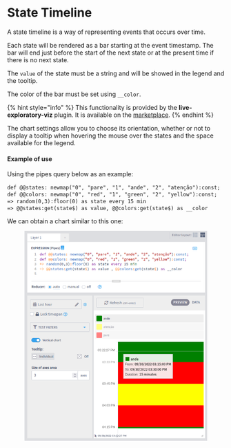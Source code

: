 # State Timeline

A state timeline is a way of representing events that occurs over time.

Each state will be rendered as a bar starting at the event timestamp. The bar will end just before the start of the next state or at the present time if there is no next state.

The `value` of the state must be a string and will be showed in the legend and the tooltip.

The color of the bar must be set using `__color`.

{% hint style="info" %}
This functionality is provided by the **live-exploratory-viz** plugin. It is available on the [marketplace](https://marketplace.intelie.com/artifact/plugin-live-exploratory-viz/).
{% endhint %}

The chart settings allow you to choose its orientation, whether or not to display a tooltip when hovering the mouse over the states and the space available for the legend.

#### Example of use

Using the pipes query below as an example:

```
def @@states: newmap("0", "pare", "1", "ande", "2", "atenção"):const;
def @@colors: newmap("0", "red", "1", "green", "2", "yellow"):const;
=> random(0,3):floor(0) as state every 15 min
=> @@states:get(state$) as value, @@colors:get(state$) as __color
```

We can obtain a chart similar to this one:

<figure><img src="../../.gitbook/assets/state-timeline-pipes.png" alt=""><figcaption></figcaption></figure>
